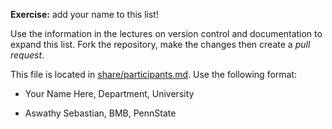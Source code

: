 
**Exercise:** add your name to this list! 

Use the information in the lectures on version control and documentation to expand this list.
Fork the repository, make the changes then create a *pull request*.

This file is located in [share/participants.md][url]. Use the following format:

* Your Name Here, Department, University 

[url]: https://github.com/biostars/bootcamp-central/blob/master/web/2016/share/participants.md

* Aswathy Sebastian, BMB, PennState


